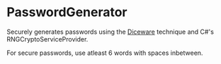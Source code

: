 # PasswordGenerator
Securely generates passwords using the [Diceware](http://world.std.com/~reinhold/diceware.html) technique and C#'s RNGCryptoServiceProvider.

For secure passwords, use atleast 6 words with spaces inbetween.
